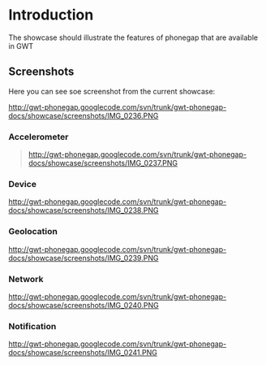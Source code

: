 # Introduction #

The showcase should illustrate the features of phonegap that are available in GWT


## Screenshots ##
Here you can see soe screenshot from the current showcase:

http://gwt-phonegap.googlecode.com/svn/trunk/gwt-phonegap-docs/showcase/screenshots/IMG_0236.PNG

### Accelerometer ###
> http://gwt-phonegap.googlecode.com/svn/trunk/gwt-phonegap-docs/showcase/screenshots/IMG_0237.PNG

### Device ###
http://gwt-phonegap.googlecode.com/svn/trunk/gwt-phonegap-docs/showcase/screenshots/IMG_0238.PNG

### Geolocation ###
http://gwt-phonegap.googlecode.com/svn/trunk/gwt-phonegap-docs/showcase/screenshots/IMG_0239.PNG

### Network ###
http://gwt-phonegap.googlecode.com/svn/trunk/gwt-phonegap-docs/showcase/screenshots/IMG_0240.PNG

### Notification ###
http://gwt-phonegap.googlecode.com/svn/trunk/gwt-phonegap-docs/showcase/screenshots/IMG_0241.PNG